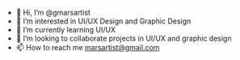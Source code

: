 - 👋 Hi, I’m @gmarsartist
- 👀 I’m interested in UI/UX Design and Graphic Design
- 🌱 I’m currently learning UI/UX
- 💞️ I’m looking to collaborate projects in UI/UX and graphic design
- 📫 How to reach me marsartist@gmail.com

<!---
gmarsartist/gmarsartist is a ✨ special ✨ repository because its `README.md` (this file) appears on your GitHub profile.
You can click the Preview link to take a look at your changes.
--->
